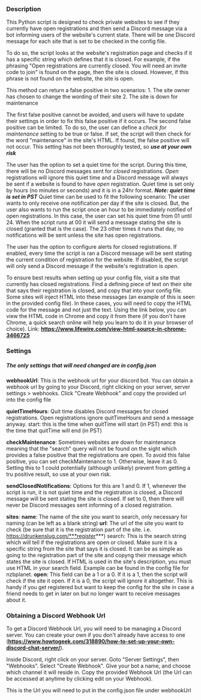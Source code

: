 ### Description
This Python script is designed to check private websites to see if they currently have open registrations and then send a Discord message via a bot informing users of the website's current state. There will be one Discord message for each site that is set to be checked in the config file.

To do so, the script looks at the website's registration page and checks if it has a specific string which defines that it is closed. For example, if the phrasing "Open registrations are currently closed. You will need an invite code to join" is found on the page, then the site is closed. However, if this phrase is not found on the website, the site is open. 

This method can return a false positive in two scenarios:
    1. The site owner has chosen to change the wording of their site
    2. The site is down for maintenance

The first false positive cannot be avoided, and users will have to update their settings in order to fix this false positive if it occurs.
The second false positive can be limited. To do so, the user can define a *check for maintenance* setting to be true or false. If set, the script will then check for the word "maintenance" in the site's HTML. If found, the false positive will not occur. This setting has not been thoroughly tested, so ***use at your own risk***

The user has the option to set a quiet time for the script. During this time, there will be no Discord messages sent for *closed* registrations. *Open* registrations will ignore this quiet time and a Discord message will always be sent if a website is found to have *open* registration. Quiet time is set only by hours (no minutes or seconds) and it is in a 24hr format.
***Note: quiet time is set in PST***
Quiet time can be used to fit the following scenario:
The user wants to only receive one notification per day if the site is closed. But, the user also wants to run the script once an hour to be immediately notified of open registrations. In this case, the user can set his quiet time from 01 until 24. When the script runs at 00 it will send a message stating the site is closed (granted that is the case). The 23 other times it runs that day, no notifications will be sent unless the site has open registrations.

The user has the option to configure alerts for closed registrations. If enabled, every time the script is ran a Discord message will be sent stating the current condition of registration for the website. If disabled, the script will only send a Discord message if the website's registration is *open*.

To ensure best results when setting up your config file, visit a site that currently has closed registrations. Find a defining piece of text on their site that says their registration is closed, and copy that into your config file. Some sites will inject HTML into these messages (an example of this is seen in the provided config file). In these cases, you will need to copy the HTML code for the message and not just the text. Using the link below, you can view the HTML code in Chrome and copy it from there (if you don't have Chrome, a quick search online will help you learn to do it in your browser of choice).
Link: **https://www.lifewire.com/view-html-source-in-chrome-3466725**

### Settings
##### The only settings that will need changed are in config.json
**webhookUrl**: This is the webhook url for your discord bot. You can obtain a webhook url by going to your Discord, right clicking on your server, server settings > webhooks. Click "Create Webhook" and copy the provided url into the config file

**quietTimeHours**: Quit time disables Discord messages for closed registrations. Open registrations ignore quitTimeHours and send a message anyway.
    start: this is the time when quitTime will start (in PST)
    end: this is the time that quitTime will end (in PST)

**checkMaintenance**: Sometimes websites are down for maintenance meaning that the "search" query will not be found on the sight which provides a false positive that the registrations are open. To avoid this false positive, you can set checkMaintenance to 1. Otherwise, leave it as 0. Setting this to 1 could potentially (although unlikely) prevent from getting a tru positive result, so use at your own risk.

**sendClosedNotifications**: Options for this are 1 and 0. If 1, whenever the script is run, it is not quiet time and the registration is closed, a Discord message will be sent stating the site is closed. If set to 0, then there will never be Discord messages sent informing of a closed registration.

**sites**:
    **name**: The name of the site you want to search, only necessary for naming (can be left as a blank string)
    **url**: The url of the site you want to check (be sure that it is the registration part of the site. i.e. https://drunkenslug.com/***register***)
        search: This is the search string which will tell if the registrations are open or closed. Make sure it is a specific string from the site that says it is closed. It can be as simple as going to the registration part of the site and copyng their message which states the site is closed. If HTML is used in the site's description, you must use HTML in your search field. Example can be found in the config file for nzbplanet. 
    **open**: This field can be a 1 or a 0. If it is a 1, then the script will check if the site it open. If it is a 0, the script will ignore it altogether. This is handy if you get registered but want to keep the config for the site in case a friend needs to get in later on but no longer want to receive messages about it.

### Obtaining a Discord Webhook Url
To get a Discord Webhook Url, you will need to be managing a Discord server. You can create your own if you don't already have access to one (**https://www.howtogeek.com/318890/how-to-set-up-your-own-discord-chat-server/**).

Inside Discord, right click on your server.
Goto "Server Settings", then "Webhooks".
Select "Create Webhook".
Give your bot a name, and choose which channel it will reside in.
Copy the provided Webhook Url (the Url can be accessed at anytime by clicking edit on your Webhook).

This is the Url you will need to put in the config.json file under webhookUrl